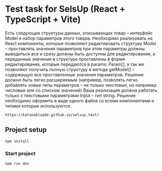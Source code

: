 # Test task for SelsUp (React + TypeScript + Vite)

Есть следующие структуры данных, описывающих товар – интерфейс Model и набор параметров этого товара. Необходимо реализовать на React компоненты, которые позволяют редактировать структуру Model – проставлять значения параметров при этом параметры должны выводиться все и сразу должны быть доступны для редактирования, а переданные значения в структуре проставлены в форме редактирования, которые передаются в params: Param[], а так же позволяют получить полную структуру в методе getModel() – содержащую все проставленные значения параметров. Решение должно быть легко расширяемым (например, позволять легко добавлять новые типы параметров – не только текстовые, но например числовые или со списком значений) Ваша реализация должна работать только с текстовыми параметрами Input – тип string.
Решение необходимо оформить в виде одного файла со всеми компонентами и типами которые используются.

```
https://katanablaade.github.io/selsup_test/

```

## Project setup

```
npm install
```

### Start project

```
npm run dev
```
